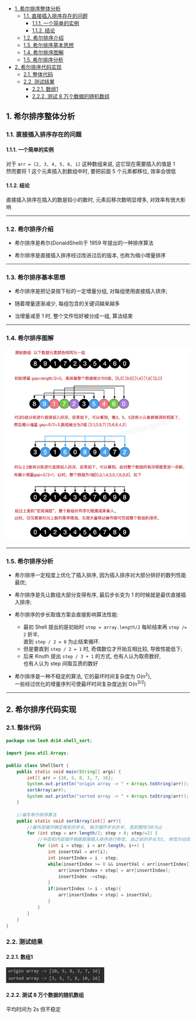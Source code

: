 <!-- TOC -->

- [1. 希尔排序整体分析](#1-希尔排序整体分析)
  - [1.1. 直接插入排序存在的问题](#11-直接插入排序存在的问题)
    - [1.1.1. 一个简单的实例](#111-一个简单的实例)
    - [1.1.2. 结论](#112-结论)
  - [1.2. 希尔排序介绍](#12-希尔排序介绍)
  - [1.3. 希尔排序基本思想](#13-希尔排序基本思想)
  - [1.4. 希尔排序图解](#14-希尔排序图解)
  - [1.5. 希尔排序分析](#15-希尔排序分析)
- [2. 希尔排序代码实现](#2-希尔排序代码实现)
  - [2.1. 整体代码](#21-整体代码)
  - [2.2. 测试结果](#22-测试结果)
    - [2.2.1. 数组1](#221-数组1)
    - [2.2.2. 测试 8 万个数据的随机数组](#222-测试-8-万个数据的随机数组)

<!-- /TOC -->

## 1. 希尔排序整体分析

### 1.1. 直接插入排序存在的问题

#### 1.1.1. 一个简单的实例  
对于 `arr = [2, 3, 4, 5, 6, 1]` 这种数组来说, 这它现在需要插入的值是 1  
然而要将 1 这个元素插入到数组中时, 要把前面 5 个元素都移位, 效率会很低

#### 1.1.2. 结论
直接插入排序在插入的数是较小的数时, 元素后移次数明显增多, 对效率有很大影响

****

### 1.2. 希尔排序介绍
- 希尔排序是希尔(DonaldShell)于 1959 年提出的一种排序算法

- 希尔排序是直接插入排序经过改进过后的版本, 也称为缩小增量排序

****

### 1.3. 希尔排序基本思想 
- 希尔排序是把记录按下标的一定增量分组, 对每组使用直接插入排序; 

- 随着增量逐渐减少, 每组包含的关键词越来越多

- 当增量减至 1 时, 整个文件恰好被分成一组, 算法结束

****

### 1.4. 希尔排序图解
![希尔排序图解](../99.images/2020-05-14-10-42-11.png)

****

### 1.5. 希尔排序分析
- 希尔排序一定程度上优化了插入排序, 因为插入排序对大部分排好的数列性能最优;  
   
- 希尔排序是先让数组大部分变得有序, 最后步长变为 1 的时候就是最优直接插入排序;

- 希尔排序的步长取值方案会直接影响算法性能:  
  - 最初 Shell 提出的是初始时 `step = array.length/2` 每轮结束再 `step /= 2` 折半,  
  直到 `step / 2 = 0` 为止结束循环.
  - 但是要直到 `step / 2 = 1` 时, 奇偶数位才开始互相比较, 导致性能低下;
  - 后来 Knuth 提出 `step / 3 + 1` 的方式, 也有人认为取奇数好,  
  也有人认为 step 间取互质的数好

- 希尔排序是一种不稳定的算法, 它的最坏时间复杂度为 O(n<sup>2</sup>),  
  一些经过优化的增量序列可使最坏时间复杂度达到 O(n<sup>3/2</sup>)

****

## 2. 希尔排序代码实现

### 2.1. 整体代码
```java
package com.leo9.dc14.shell_sort;

import java.util.Arrays;

public class ShellSort {
    public static void main(String[] args) {
        int[] arr = {10, 5, 8, 3, 7, 16};
        System.out.println("origin array -> " + Arrays.toString(arr));
        sortArray(arr);
        System.out.println("sorted array -> " + Arrays.toString(arr));
    }

    //编写希尔排序算法
    public static void sortArray(int[] arr){
        //最外层循环确定每轮的步长, 每次循环步长折半, 直到整除为0为止
        for (int step = arr.length/2; step > 0; step/=2) {
            //中层和内层循环根据直接插入排序进行修改, 由之前的步长为1, 修改为动态步长
            for (int i = step; i < arr.length; i++) {
                int insertVal = arr[i];
                int insertIndex = i - step;
                while(insertIndex >= 0 && insertVal < arr[insertIndex]){
                    arr[insertIndex + step] = arr[insertIndex];
                    insertIndex -=step;
                }
                if(insertIndex != i - step){
                    arr[insertIndex + step] = insertVal;
                }
            }
        }
    }
}

```

### 2.2. 测试结果

#### 2.2.1. 数组1
![array1](../99.images/2020-05-14-17-01-22.png)

#### 2.2.2. 测试 8 万个数据的随机数组
平均时间为 2s 但不稳定